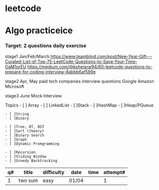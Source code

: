 # leetcode
<h1>Algo practiceice</h1>

<h3> Target: 2 questions daily exercise </h3>

stage1
Jan/Feb/March
https://www.teamblind.com/post/New-Year-Gift---Curated-List-of-Top-75-LeetCode-Questions-to-Save-Your-Time-OaM1orEU
https://medium.com/@koheiarai94/60-leetcode-questions-to-prepare-for-coding-interview-8abbb6af589e

stage2
Apr, May
paid tech companies interview questions
Google
Amazon
Microsoft

stage3
June
Mock Interview


Topics
	- [ ] Array
	- [ ] LinkedList
	- [ ]Stack
	- [ ]HashMap
	- [ ]Heap/PQueue

	- [ ]String
	- [ ]Binary

	- [ ]Tree, BT, BST
	- [ ]Sort (theory)
    - [ ]Binary Search
	- [ ]Graph
	- [ ]Dynamic Promgramming
	
	- [ ]Recursion
	- [ ]Sliding Window
	- [ ]Greedy Backtracking
	
	

	
q# | title | difficulty | date | time | attempt#
---| ----- | ---------- | ---- | ---- | --------
1  | two sum | easy | 01/04 | | 1
  
